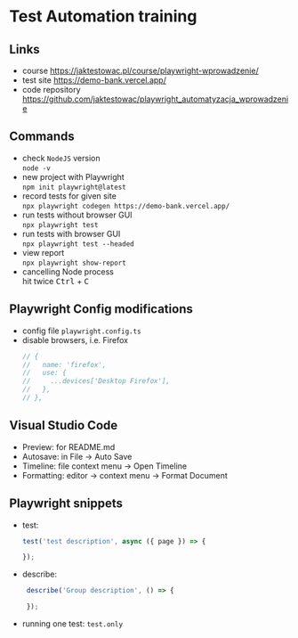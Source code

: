 # Test Automation training

## Links
- course https://jaktestowac.pl/course/playwright-wprowadzenie/
- test site https://demo-bank.vercel.app/  
- code repository https://github.com/jaktestowac/playwright_automatyzacja_wprowadzenie

## Commands
- check `NodeJS` version  
`node -v`
- new project with Playwright  
`npm init playwright@latest`
- record tests for given site  
`npx playwright codegen https://demo-bank.vercel.app/`
- run tests without browser GUI  
`npx playwright test`
- run tests with browser GUI  
`npx playwright test --headed`
- view report  
`npx playwright show-report`
- cancelling Node process  
hit twice <kbd>Ctrl</kbd> + <kbd>C</kbd>

## Playwright Config modifications
- config file `playwright.config.ts`
- disable browsers, i.e. Firefox  
    ```javascript
    // {
    //   name: 'firefox',
    //   use: {
    //     ...devices['Desktop Firefox'],
    //   },
    // },
    ```

## Visual Studio Code
- Preview: for README.md
- Autosave: in File -> Auto Save
- Timeline: file context menu -> Open Timeline
- Formatting: editor -> context menu -> Format Document

## Playwright snippets
- test:
    ```javascript
    test('test description', async ({ page }) => {
    
    });
    ```
- describe:
    ```javascript
     describe('Group description', () => {

     });
    ```
- running one test: `test.only`